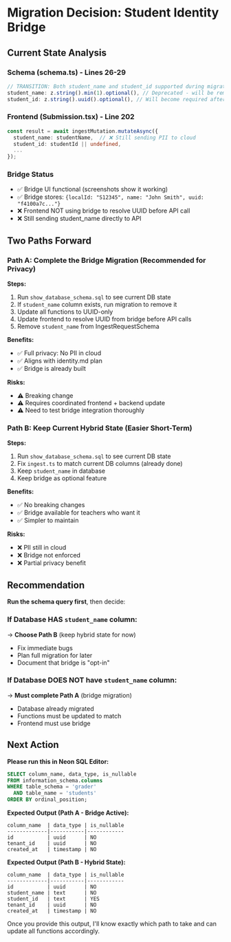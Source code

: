 # Migration Decision: Student Identity Bridge

## Current State Analysis

### Schema (schema.ts) - Lines 26-29
```typescript
// TRANSITION: Both student_name and student_id supported during migration
student_name: z.string().min(1).optional(), // Deprecated - will be removed
student_id: z.string().uuid().optional(), // Will become required after migration
```

### Frontend (Submission.tsx) - Line 202
```typescript
const result = await ingestMutation.mutateAsync({
  student_name: studentName,  // ❌ Still sending PII to cloud
  student_id: studentId || undefined,
  ...
});
```

### Bridge Status
- ✅ Bridge UI functional (screenshots show it working)
- ✅ Bridge stores: `{localId: "S12345", name: "John Smith", uuid: "f4100a7c..."}`
- ❌ Frontend NOT using bridge to resolve UUID before API call
- ❌ Still sending student_name directly to API

## Two Paths Forward

### Path A: Complete the Bridge Migration (Recommended for Privacy)
**Steps:**
1. Run `show_database_schema.sql` to see current DB state
2. If `student_name` column exists, run migration to remove it
3. Update all functions to UUID-only
4. Update frontend to resolve UUID from bridge before API calls
5. Remove `student_name` from IngestRequestSchema

**Benefits:**
- ✅ Full privacy: No PII in cloud
- ✅ Aligns with identity.md plan
- ✅ Bridge is already built

**Risks:**
- ⚠️ Breaking change
- ⚠️ Requires coordinated frontend + backend update
- ⚠️ Need to test bridge integration thoroughly

### Path B: Keep Current Hybrid State (Easier Short-Term)
**Steps:**
1. Run `show_database_schema.sql` to see current DB state
2. Fix `ingest.ts` to match current DB columns (already done)
3. Keep `student_name` in database
4. Keep bridge as optional feature

**Benefits:**
- ✅ No breaking changes
- ✅ Bridge available for teachers who want it
- ✅ Simpler to maintain

**Risks:**
- ❌ PII still in cloud
- ❌ Bridge not enforced
- ❌ Partial privacy benefit

## Recommendation

**Run the schema query first**, then decide:

### If Database HAS `student_name` column:
→ **Choose Path B** (keep hybrid state for now)
- Fix immediate bugs
- Plan full migration for later
- Document that bridge is "opt-in"

### If Database DOES NOT have `student_name` column:
→ **Must complete Path A** (bridge migration)
- Database already migrated
- Functions must be updated to match
- Frontend must use bridge

## Next Action

**Please run this in Neon SQL Editor:**
```sql
SELECT column_name, data_type, is_nullable
FROM information_schema.columns
WHERE table_schema = 'grader' 
  AND table_name = 'students'
ORDER BY ordinal_position;
```

**Expected Output (Path A - Bridge Active):**
```
column_name  | data_type | is_nullable
-------------|-----------|------------
id           | uuid      | NO
tenant_id    | uuid      | NO
created_at   | timestamp | NO
```

**Expected Output (Path B - Hybrid State):**
```
column_name  | data_type | is_nullable
-------------|-----------|------------
id           | uuid      | NO
student_name | text      | NO
student_id   | text      | YES
tenant_id    | uuid      | NO
created_at   | timestamp | NO
```

Once you provide this output, I'll know exactly which path to take and can update all functions accordingly.
